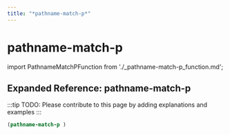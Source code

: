 ```yaml
---
title: "*pathname-match-p*"
---
```


# pathname-match-p

import PathnameMatchPFunction from './_pathname-match-p_function.md';

<PathnameMatchPFunction />

## Expanded Reference: pathname-match-p

:::tip
TODO: Please contribute to this page by adding explanations and examples
:::

```lisp
(pathname-match-p )
```
